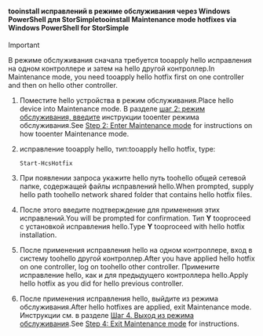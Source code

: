 <!--author=SharS last changed: 9/17/15-->

#### <a name="tooinstall-maintenance-mode-hotfixes-via-windows-powershell-for-storsimple"></a><span data-ttu-id="eac7c-101">tooinstall исправлений в режиме обслуживания через Windows PowerShell для StorSimple</span><span class="sxs-lookup"><span data-stu-id="eac7c-101">tooinstall Maintenance mode hotfixes via Windows PowerShell for StorSimple</span></span>
> [!IMPORTANT]
> <span data-ttu-id="eac7c-102">В режиме обслуживания сначала требуется tooapply hello исправления на одном контроллере и затем на hello другой контроллер.</span><span class="sxs-lookup"><span data-stu-id="eac7c-102">In Maintenance mode, you need tooapply hello hotfix first on one controller and then on hello other controller.</span></span>
> 
> 

1. <span data-ttu-id="eac7c-103">Поместите hello устройства в режим обслуживания.</span><span class="sxs-lookup"><span data-stu-id="eac7c-103">Place hello device into Maintenance mode.</span></span> <span data-ttu-id="eac7c-104">В разделе [шаг 2: режим обслуживания, введите](../articles/storsimple/storsimple-update-device.md#step2) инструкции tooenter режима обслуживания.</span><span class="sxs-lookup"><span data-stu-id="eac7c-104">See [Step 2: Enter Maintenance mode](../articles/storsimple/storsimple-update-device.md#step2) for instructions on how tooenter Maintenance mode.</span></span>
2. <span data-ttu-id="eac7c-105">исправление tooapply hello, тип:</span><span class="sxs-lookup"><span data-stu-id="eac7c-105">tooapply hello hotfix, type:</span></span>
   
     `Start-HcsHotfix` 
3. <span data-ttu-id="eac7c-106">При появлении запроса укажите hello путь toohello общей сетевой папке, содержащей файлы исправлений hello.</span><span class="sxs-lookup"><span data-stu-id="eac7c-106">When prompted, supply hello path toohello network shared folder that contains hello hotfix files.</span></span>
4. <span data-ttu-id="eac7c-107">После этого введите подтверждение для применения этих исправлений.</span><span class="sxs-lookup"><span data-stu-id="eac7c-107">You will be prompted for confirmation.</span></span> <span data-ttu-id="eac7c-108">Тип **Y** tooproceed с установкой исправления hello.</span><span class="sxs-lookup"><span data-stu-id="eac7c-108">Type **Y** tooproceed with hello hotfix installation.</span></span>
5. <span data-ttu-id="eac7c-109">После применения исправления hello на одном контроллере, вход в систему toohello другой контроллер.</span><span class="sxs-lookup"><span data-stu-id="eac7c-109">After you have applied hello hotfix on one controller, log on toohello other controller.</span></span> <span data-ttu-id="eac7c-110">Примените исправление hello, как и для предыдущего контроллера hello.</span><span class="sxs-lookup"><span data-stu-id="eac7c-110">Apply hello hotfix as you did for hello previous controller.</span></span>
6. <span data-ttu-id="eac7c-111">После применения исправления hello, выйдите из режима обслуживания.</span><span class="sxs-lookup"><span data-stu-id="eac7c-111">After hello hotfixes are applied, exit Maintenance mode.</span></span> <span data-ttu-id="eac7c-112">Инструкции см. в разделе [Шаг 4. Выход из режима обслуживания](../articles/storsimple/storsimple-update-device.md#step4).</span><span class="sxs-lookup"><span data-stu-id="eac7c-112">See [Step 4: Exit Maintenance mode](../articles/storsimple/storsimple-update-device.md#step4) for instructions.</span></span>

